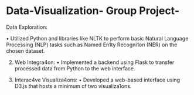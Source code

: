 # Data-Visualization- Group Project-

Data Exploration:

• Utilized Python and libraries like NLTK to perform basic Natural Language Processing
(NLP) tasks such as Named En1ty Recogni1on (NER) on the chosen dataset.

2. Web Integra4on:
• Implemented a backend using Flask to  transfer processed data
from Python to the web interface.

3. Interac4ve Visualiza4ons:
• Developed a web-based interface using D3.js that hosts a minimum of two
visualiza1ons.

